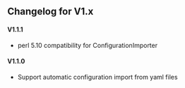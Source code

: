 ## Changelog for V1.x

#### V1.1.1
 * perl 5.10 compatibility for ConfigurationImporter

#### V1.1.0
 * Support automatic configuration import from yaml files